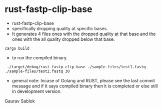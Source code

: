 # rust-fastp-clip-base
 - rust-fastp-clip-base
 - specifically dropping quality at specific bases.
 - It generates 4 files ones with the dropped quality at that base and the ones with the all quality dropped below that base. 
 
 ```
 cargo build 

 ```
 - to run the compiled binary. 
 
 ```
  ./target/debug/rust-fastp-clip-base ./sample-files/test1.fastq ./sample-files/test2.fastq 30
 
 ```
 - general note: Incase of Golang and RUST, please see the last commit message and if it says compiled binary then it is completed or else still in development version.  
 
 Gaurav Sablok
